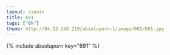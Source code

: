 ```yaml
--- 
layout: sieutv
title: 691
tags: ["0k"]
thumb: http://94.23.248.219/absoluporn-1/image/002/691.jpg
---
```

{% include absoluporn key="691" %} 
